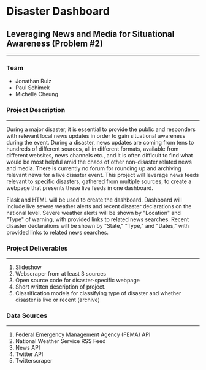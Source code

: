 # Disaster Dashboard
## Leveraging News and Media for Situational Awareness (Problem #2)

---

### Team
 - Jonathan Ruiz
 - Paul Schimek
 - Michelle Cheung
 
 ### Project Description
---
During a major disaster, it is essential to provide the public and responders with relevant local news updates in order to gain situational awareness during the event. During a disaster, news updates are coming from tens to hundreds of different sources, all in different formats, available from different websites, news channels etc., and it is often difficult to find what would be most helpful amid the chaos of other non-disaster related news and media. There is currently no forum for rounding up and archiving relevant news for a live disaster event. This project will leverage news feeds relevant to specific disasters, gathered from multiple sources, to create a webpage that presents these live feeds in one dashboard.

Flask and HTML will be used to create the dashboard. Dashboard will include live severe weather alerts and recent disaster declarations on the national level. Severe weather alerts will be shown by "Location" and "Type" of warning, with provided links to related news searches. Recent disaster declarations will be shown by "State," "Type," and "Dates," with provided links to related news searches.


### Project Deliverables
---
1. Slideshow
2. Webscraper from at least 3 sources
3. Open source code for disaster-specific webpage
4. Short written description of project.
5. Classification models for classifying type of disaster and whether disaster is live or recent (archive)

### Data Sources
---
1. Federal Emergency Management Agency (FEMA) API
2. National Weather Service RSS Feed
3. News API
4. Twitter API
5. Twitterscraper
